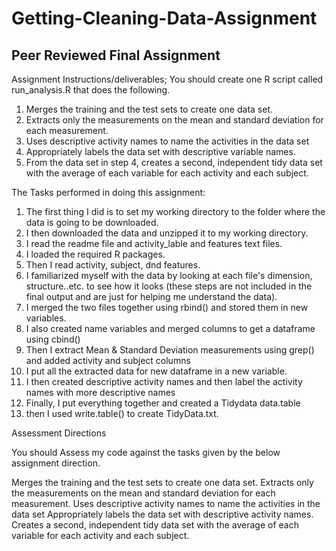 # Getting-Cleaning-Data-Assignment
## Peer Reviewed Final Assignment 

Assignment Instructions/deliverables; 
You should create one R script called run_analysis.R that does the following.
1. Merges the training and the test sets to create one data set.
2. Extracts only the measurements on the mean and standard deviation for each measurement.
3. Uses descriptive activity names to name the activities in the data set
4. Appropriately labels the data set with descriptive variable names.
5. From the data set in step 4, creates a second, independent tidy data set with the average of each variable for each activity and each subject.

The Tasks performed in doing this assignment:
1. The first thing I did is to set my working directory to the folder where the data is going to be downloaded. 
2. I then downloaded the data and unzipped it to my working directory.
3. I read the readme file and activity_lable and features text files.
4. I loaded the required R packages.
5. Then I read activity, subject, dnd features. 
6. I familiarized myself with the data by looking at each file's dimension, structure..etc. to see how it looks (these steps are not included in the final output and are just for helping me understand the data).
7. I merged the two files together using rbind() and stored them in new variables.
8. I also created name variables and merged columns to get a dataframe using cbind()
9. Then I extract Mean & Standard Deviation measurements using grep() and added activity and subject columns 
10. I put all the extracted data for new dataframe in a new variable.
10. I then created descriptive activity names and then label the activity names with more descriptive names 
10. Finally, I put everything together and created a Tidydata data.table
11. then I used write.table() to create TidyData.txt.

Assessment Directions

You should Assess my code against the tasks given by the below assignment direction. 

Merges the training and the test sets to create one data set. 
Extracts only the measurements on the mean and standard deviation for each measurement.
Uses descriptive activity names to name the activities in the data set
Appropriately labels the data set with descriptive activity names.
Creates a second, independent tidy data set with the average of each variable for each activity and each subject.

